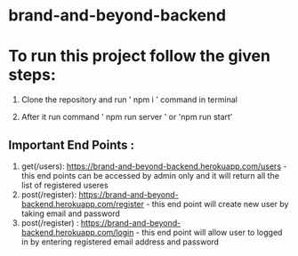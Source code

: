 # brand-and-beyond-backend
# To run this project follow the given steps:
1. Clone the repository  and  run ' npm i '  command in terminal

2. After it run command ' npm run server ' or 'npm run start'

## Important End Points :
1. get(/users): https://brand-and-beyond-backend.herokuapp.com/users - this end points can be accessed by admin only and it will return all the list of registered useres
2.  post(/register): https://brand-and-beyond-backend.herokuapp.com/register - this end point will create new user by taking email and password
3. post(/register) : https://brand-and-beyond-backend.herokuapp.com/login - this end point will allow user to logged in by entering registered email address and password
